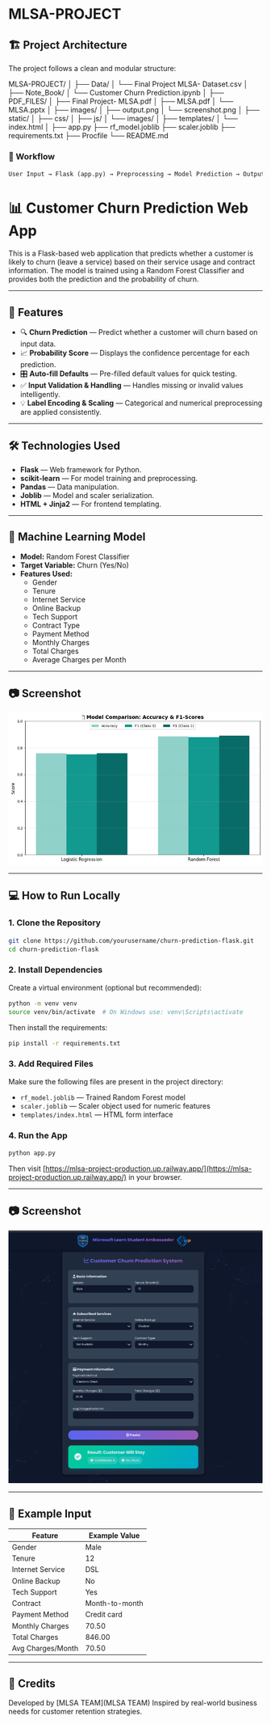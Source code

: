 # MLSA-PROJECT

## 🏗️ Project Architecture

The project follows a clean and modular structure:



MLSA-PROJECT/
│
├── Data/
│ └── Final Project MLSA- Dataset.csv
│
├── Note_Book/
│ └── Customer Churn Prediction.ipynb
│
├── PDF_FILES/
│ ├── Final Project- MLSA.pdf
│ ├── MLSA.pdf
│ └── MLSA.pptx
│
├── images/
│ ├── output.png
│ └── screenshot.png
│
├── static/
│ ├── css/
│ ├── js/
│ └── images/
│
├── templates/
│ └── index.html
│
├── app.py
├── rf_model.joblib
├── scaler.joblib
├── requirements.txt
├── Procfile
└── README.md


### 🔄 Workflow
```txt
User Input → Flask (app.py) → Preprocessing → Model Prediction → Output
```
# 📊 Customer Churn Prediction Web App

This is a Flask-based web application that predicts whether a customer is likely to churn (leave a service) based on their service usage and contract information. The model is trained using a Random Forest Classifier and provides both the prediction and the probability of churn.

---

## 🚀 Features

- 🔍 **Churn Prediction** — Predict whether a customer will churn based on input data.
- 📈 **Probability Score** — Displays the confidence percentage for each prediction.
- 🎛️ **Auto-fill Defaults** — Pre-filled default values for quick testing.
- ✅ **Input Validation & Handling** — Handles missing or invalid values intelligently.
- 💡 **Label Encoding & Scaling** — Categorical and numerical preprocessing are applied consistently.

---

## 🛠️ Technologies Used

- **Flask** — Web framework for Python.
- **scikit-learn** — For model training and preprocessing.
- **Pandas** — Data manipulation.
- **Joblib** — Model and scaler serialization.
- **HTML + Jinja2** — For frontend templating.

---

## 🧠 Machine Learning Model

- **Model:** Random Forest Classifier
- **Target Variable:** Churn (Yes/No)
- **Features Used:**
  - Gender
  - Tenure
  - Internet Service
  - Online Backup
  - Tech Support
  - Contract Type
  - Payment Method
  - Monthly Charges
  - Total Charges
  - Average Charges per Month

---

## 📷 Screenshot

![App Screenshot](images/output.png)

---

## 💻 How to Run Locally

### 1. Clone the Repository

```bash
git clone https://github.com/yourusername/churn-prediction-flask.git
cd churn-prediction-flask
```
### 2. Install Dependencies

Create a virtual environment (optional but recommended):

```bash
python -m venv venv
source venv/bin/activate  # On Windows use: venv\Scripts\activate
```

Then install the requirements:

```bash
pip install -r requirements.txt
```

### 3. Add Required Files

Make sure the following files are present in the project directory:

* `rf_model.joblib` — Trained Random Forest model
* `scaler.joblib` — Scaler object used for numeric features
* `templates/index.html` — HTML form interface

### 4. Run the App

```bash
python app.py
```

Then visit [https://mlsa-project-production.up.railway.app/](https://mlsa-project-production.up.railway.app/) in your browser.

---

## 📷 Screenshot

![App Screenshot](images/screenshot.png)

---

## 📝 Example Input

| Feature           | Example Value  |
| ----------------- | -------------- |
| Gender            | Male           |
| Tenure            | 12             |
| Internet Service  | DSL            |
| Online Backup     | No             |
| Tech Support      | Yes            |
| Contract          | Month-to-month |
| Payment Method    | Credit card    |
| Monthly Charges   | 70.50          |
| Total Charges     | 846.00         |
| Avg Charges/Month | 70.50          |

---

## 🙌 Credits

Developed by [MLSA TEAM](MLSA TEAM)
Inspired by real-world business needs for customer retention strategies.

